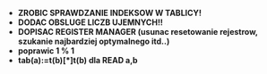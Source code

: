 - **ZROBIC SPRAWDZANIE INDEKSOW W TABLICY!**
- **DODAC OBSLUGE LICZB UJEMNYCH!!**
- **DOPISAC REGISTER MANAGER (usunac resetowanie rejestrow, szukanie najbardziej optymalnego itd..)**
- **poprawic 1 % 1**
- **tab(a):=t(b)[*]t(b) dla READ a,b**